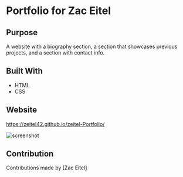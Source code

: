 # Portfolio for Zac Eitel

## Purpose
A website with a biography section, a section that showcases previous projects, and a section with contact info.

## Built With
* HTML
* CSS

## Website
https://zeitel42.github.io/zeitel-Portfolio/

![screenshot](https://user-images.githubusercontent.com/43343991/155842816-2883af05-3303-4f58-af57-72b8711b2a73.PNG)

## Contribution
Contributions made by [Zac Eitel]
